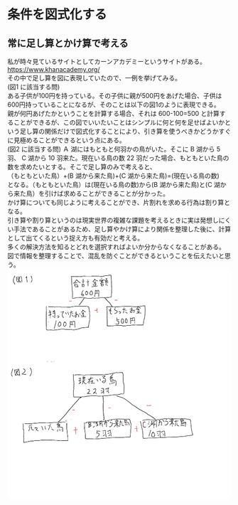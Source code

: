 # 条件を図式化する

## 常に足し算とかけ算で考える
私が時々見ているサイトとしてカーンアカデミーというサイトがある。<br>
<https://www.khanacademy.org/><br>
その中で足し算を図に表現していたので、一例を挙げてみる。<br>
(図1 に該当する問)<br>
ある子供が100円を持っている。その子供に親が500円をあげた場合、子供は600円持っていることになるが、そのことは以下の図1のように表現できる。<br>
親が何円あげたかということを計算する場合、それは 600-100=500 と計算することができるが、この図でいいたいことはシンプルに何と何を足せばよいかという足し算の関係だけで図式化することにより、引き算を使うべきかどうかすぐに見極めることができるという点にある。<br>
(図2 に該当する問)
Ａ 湖にはもともと何羽かの鳥がいた。そこに B 湖から 5 羽、 C 湖から 10 羽来た。現在いる鳥の数 22 羽だった場合、もともといた鳥の数を求めたいとする。そこで足し算のみで考えると、<br>
（もともといた鳥）+(B 湖から来た鳥)+(C 湖から来た鳥)=(現在いる鳥の数)<br>
となる。（もともといた鳥）は(現在いる鳥の数)から(B 湖から来た鳥)と(C 湖から来た鳥）を引けば求めることができることが分かった。<br>
かけ算についても同じように考えることができ、片割れを求める行為は割り算となる。<br>
引き算や割り算というのは現実世界の複雑な課題を考えるときに実は発想しにくい手法であることがあるため、足し算やかけ算により関係を整理した後に、計算として出てくるという捉え方も有効だと考える。<br>
多くの解決方法を知るとどれを選択すればよいか分からなくなることがある。<br>
図で情報を整理することで、混乱を防ぐことができるということを伝えたいと思う。<br>
<img src="picture/figure-1.jpg">


